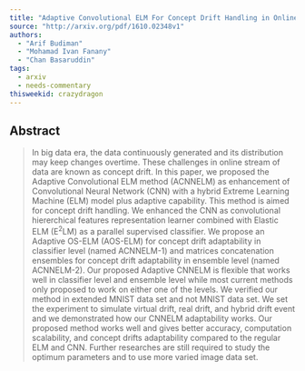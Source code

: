 ```yaml
---
title: "Adaptive Convolutional ELM For Concept Drift Handling in Online Stream   Data"
source: "http://arxiv.org/pdf/1610.02348v1"
authors:
  - "Arif Budiman"
  - "Mohamad Ivan Fanany"
  - "Chan Basaruddin"
tags:
  - arxiv
  - needs-commentary
thisweekid: crazydragon
---
```

## Abstract
>   In big data era, the data continuously generated and its distribution may
> keep changes overtime. These challenges in online stream of data are known as
> concept drift. In this paper, we proposed the Adaptive Convolutional ELM method
> (ACNNELM) as enhancement of Convolutional Neural Network (CNN) with a hybrid
> Extreme Learning Machine (ELM) model plus adaptive capability. This method is
> aimed for concept drift handling. We enhanced the CNN as convolutional
> hiererchical features representation learner combined with Elastic ELM
> (E$^2$LM) as a parallel supervised classifier. We propose an Adaptive OS-ELM
> (AOS-ELM) for concept drift adaptability in classifier level (named ACNNELM-1)
> and matrices concatenation ensembles for concept drift adaptability in ensemble
> level (named ACNNELM-2). Our proposed Adaptive CNNELM is flexible that works
> well in classifier level and ensemble level while most current methods only
> proposed to work on either one of the levels.
>   We verified our method in extended MNIST data set and not MNIST data set. We
> set the experiment to simulate virtual drift, real drift, and hybrid drift
> event and we demonstrated how our CNNELM adaptability works. Our proposed
> method works well and gives better accuracy, computation scalability, and
> concept drifts adaptability compared to the regular ELM and CNN. Further
> researches are still required to study the optimum parameters and to use more
> varied image data set.
> 